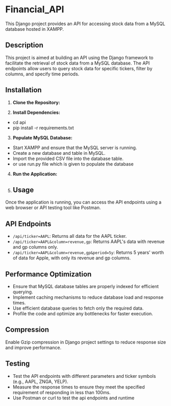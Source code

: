 # Financial_API
This Django project provides an API for accessing stock data from a MySQL database hosted in XAMPP.

## Description

This project is aimed at building an API using the Django framework to facilitate the retrieval of stock data from a MySQL database. The API endpoints allow users to query stock data for specific tickers, filter by columns, and specify time periods.

## Installation

1. **Clone the Repository:**

2. **Install Dependencies:**
  - cd api
  -  pip install -r requirements.txt

3. **Populate MySQL Database:**
- Start XAMPP and ensure that the MySQL server is running.
- Create a new database and table in MySQL.
- Import the provided CSV file into the database table.
- or use run.py file which is given to populate the database

4. **Run the Application:**
5. ## Usage

Once the application is running, you can access the API endpoints using a web browser or API testing tool like Postman.

## API Endpoints

- `/api/ticker=AAPL`: Returns all data for the AAPL ticker.
- `/api/ticker=AAPL&column=revenue,gp`: Returns AAPL's data with revenue and gp columns only.
- `/api/ticker=AAPL&column=revenue,gp&period=5y`: Returns 5 years' worth of data for Apple, with only its revenue and gp columns.

## Performance Optimization

- Ensure that MySQL database tables are properly indexed for efficient querying.
- Implement caching mechanisms to reduce database load and response times.
- Use efficient database queries to fetch only the required data.
- Profile the code and optimize any bottlenecks for faster execution.
## Compression

Enable Gzip compression in Django project settings to reduce response size and improve performance.

## Testing

- Test the API endpoints with different parameters and ticker symbols (e.g., AAPL, ZNGA, YELP).
- Measure the response times to ensure they meet the specified requirement of responding in less than 100ms.
- Use Postman or curl to test the api endpoints and runtime
